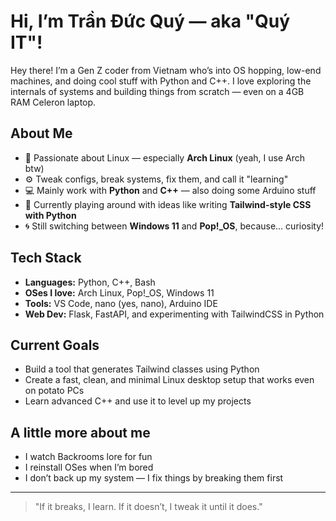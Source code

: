 # Hi, I’m Trần Đức Quý — aka "Quý IT"!

Hey there! I’m a Gen Z coder from Vietnam who’s into OS hopping, low-end machines, and doing cool stuff with Python and C++. I love exploring the internals of systems and building things from scratch — even on a 4GB RAM Celeron laptop.

## About Me

- 🧠 Passionate about Linux — especially **Arch Linux** (yeah, I use Arch btw)
- ⚙️ Tweak configs, break systems, fix them, and call it "learning"
- 💻 Mainly work with **Python** and **C++** — also doing some Arduino stuff
- 🧪 Currently playing around with ideas like writing **Tailwind-style CSS with Python**
- 🌀 Still switching between **Windows 11** and **Pop!\_OS**, because… curiosity!

## Tech Stack

- **Languages:** Python, C++, Bash  
- **OSes I love:** Arch Linux, Pop!_OS, Windows 11  
- **Tools:** VS Code, nano (yes, nano), Arduino IDE  
- **Web Dev:** Flask, FastAPI, and experimenting with TailwindCSS in Python

## Current Goals

- Build a tool that generates Tailwind classes using Python  
- Create a fast, clean, and minimal Linux desktop setup that works even on potato PCs  
- Learn advanced C++ and use it to level up my projects

## A little more about me

- I watch Backrooms lore for fun  
- I reinstall OSes when I’m bored  
- I don’t back up my system — I fix things by breaking them first

---

> "If it breaks, I learn. If it doesn’t, I tweak it until it does."

